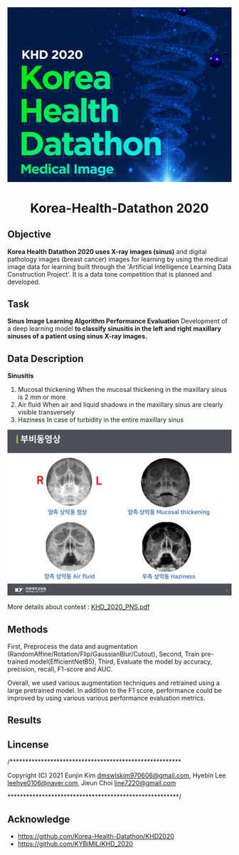 
<div align="center">
  <img src="./img/img1.jpg" width=530>
</div>

<h1 align="center">
    <p> Korea-Health-Datathon 2020</p>
</h1>

## Objective 
**Korea Health Datathon 2020 uses X-ray images (sinus)** and digital pathology images (breast cancer) images for learning by using the medical image data for learning built through the 'Artificial Intelligence Learning Data Construction Project'. It is a data tone competition that is planned and developed.

## Task 
**Sinus Image Learning Algorithm Performance Evaluation**
Development of a deep learning model **to classify sinusitis in the left and right maxillary sinuses of a patient using sinus X-ray images.**

## Data Description
**Sinusitis**
1) Mucosal thickening 
When the mucosal thickening in the maxillary sinus is 2 mm or more
2) Air fluid
When air and liquid shadows in the maxillary sinus are clearly visible transversely
3) Haziness
In case of turbidity in the entire maxillary sinus
<div align="center">
  <img src="./img/img2.JPG" width=530>
</div>


 More details about contest 
 : <a href="./img/KHD_2020_PNS.pdf"> KHD_2020_PNS.pdf </a>

## Methods

First, Preprocess the data and augmentation (RandomAffine/Rotation/Flip/GaussianBlur/Cutout), 
Second, Train pre-trained model(EfficientNetB5),
Third, Evaluate the model by accuracy, precision, recall, F1-score and AUC.

Overall, we used various augmentation techniques and retrained using a large pretrained model. 
In addition to the F1 score, performance could be improved by using various various performance evaluation metrics.



## Results

## Lincense
/*******************************************************

Copyright (C) 2021 Eunjin Kim dmswlskim970606@gmail.com, Hyebin Lee  leehye0106@naver.com, Jieun Choi line7220@gmail.com

*******************************************************/

## Acknowledge
- https://github.com/Korea-Health-Datathon/KHD2020
- https://github.com/KYBiMIL/KHD_2020
